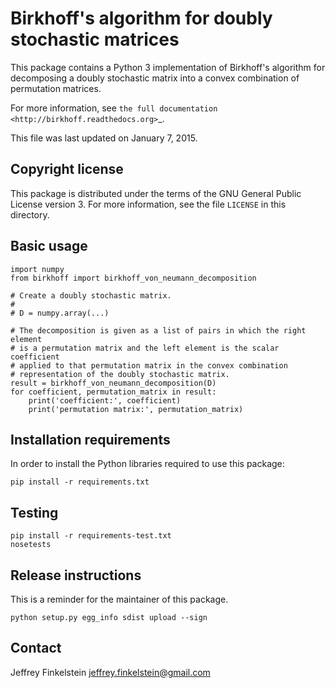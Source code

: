 # Birkhoff's algorithm for doubly stochastic matrices #

This package contains a Python 3 implementation of Birkhoff's algorithm for
decomposing a doubly stochastic matrix into a convex combination of permutation
matrices.

For more information, see `the full documentation
<http://birkhoff.readthedocs.org>`_.

This file was last updated on January 7, 2015.

## Copyright license ##

This package is distributed under the terms of the GNU General Public License
version 3. For more information, see the file `LICENSE` in this directory.

## Basic usage ##

    import numpy
    from birkhoff import birkhoff_von_neumann_decomposition

    # Create a doubly stochastic matrix.
    #
    # D = numpy.array(...)

    # The decomposition is given as a list of pairs in which the right element
    # is a permutation matrix and the left element is the scalar coefficient
    # applied to that permutation matrix in the convex combination
    # representation of the doubly stochastic matrix.
    result = birkhoff_von_neumann_decomposition(D)
    for coefficient, permutation_matrix in result:
        print('coefficient:', coefficient)
        print('permutation matrix:', permutation_matrix)

## Installation requirements ##

In order to install the Python libraries required to use this package:

    pip install -r requirements.txt

Testing
-------

    pip install -r requirements-test.txt
    nosetests

Release instructions
--------------------

This is a reminder for the maintainer of this package.

    python setup.py egg_info sdist upload --sign

Contact
-------

Jeffrey Finkelstein <jeffrey.finkelstein@gmail.com>
